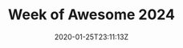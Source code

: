 ---
title: "Week of Awesome 2024"
date: 2020-01-25T23:11:13Z
draft: false
url: "/events/weekofawesome"
layout: woa
---